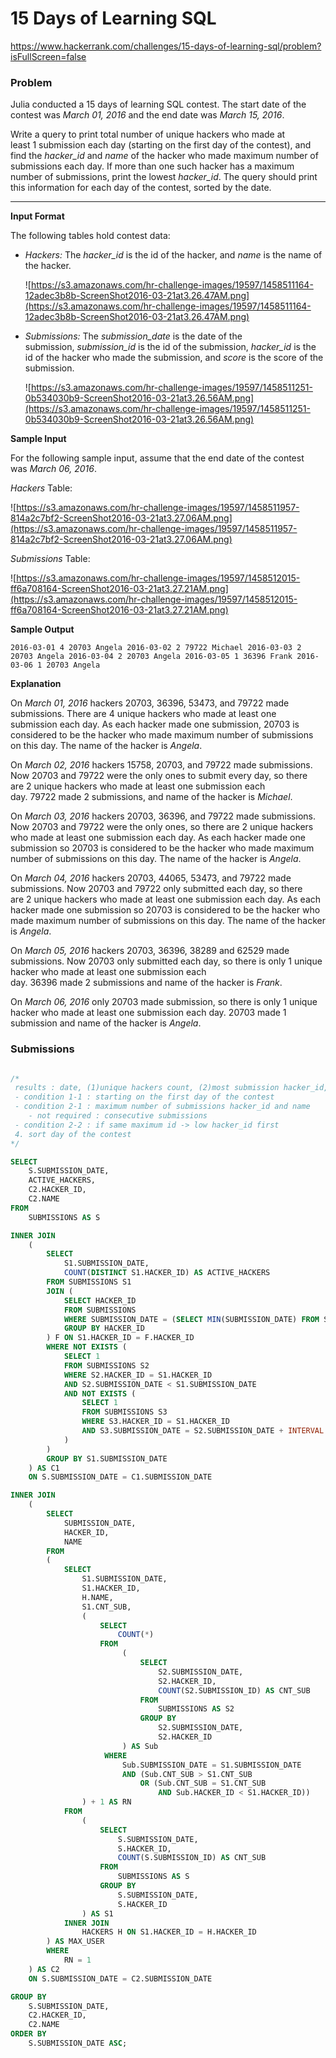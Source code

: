# 15 Days of Learning SQL

https://www.hackerrank.com/challenges/15-days-of-learning-sql/problem?isFullScreen=false

### Problem

Julia conducted a 15 days of learning SQL contest. The start date of the contest was *March 01, 2016* and the end date was *March 15, 2016*.

Write a query to print total number of unique hackers who made at least 1 submission each day (starting on the first day of the contest), and find the *hacker_id* and *name* of the hacker who made maximum number of submissions each day. If more than one such hacker has a maximum number of submissions, print the lowest *hacker_id*. The query should print this information for each day of the contest, sorted by the date.

---

**Input Format**

The following tables hold contest data:

- *Hackers:* The *hacker_id* is the id of the hacker, and *name* is the name of the hacker.
    
    ![https://s3.amazonaws.com/hr-challenge-images/19597/1458511164-12adec3b8b-ScreenShot2016-03-21at3.26.47AM.png](https://s3.amazonaws.com/hr-challenge-images/19597/1458511164-12adec3b8b-ScreenShot2016-03-21at3.26.47AM.png)
    
- *Submissions:* The *submission_date* is the date of the submission, *submission_id* is the id of the submission, *hacker_id* is the id of the hacker who made the submission, and *score* is the score of the submission.
    
    ![https://s3.amazonaws.com/hr-challenge-images/19597/1458511251-0b534030b9-ScreenShot2016-03-21at3.26.56AM.png](https://s3.amazonaws.com/hr-challenge-images/19597/1458511251-0b534030b9-ScreenShot2016-03-21at3.26.56AM.png)
    

**Sample Input**

For the following sample input, assume that the end date of the contest was *March 06, 2016*.

*Hackers* Table:

![https://s3.amazonaws.com/hr-challenge-images/19597/1458511957-814a2c7bf2-ScreenShot2016-03-21at3.27.06AM.png](https://s3.amazonaws.com/hr-challenge-images/19597/1458511957-814a2c7bf2-ScreenShot2016-03-21at3.27.06AM.png)

*Submissions* Table:

![https://s3.amazonaws.com/hr-challenge-images/19597/1458512015-ff6a708164-ScreenShot2016-03-21at3.27.21AM.png](https://s3.amazonaws.com/hr-challenge-images/19597/1458512015-ff6a708164-ScreenShot2016-03-21at3.27.21AM.png)

**Sample Output**

`2016-03-01 4 20703 Angela
2016-03-02 2 79722 Michael
2016-03-03 2 20703 Angela
2016-03-04 2 20703 Angela
2016-03-05 1 36396 Frank
2016-03-06 1 20703 Angela`

**Explanation**

On *March 01, 2016* hackers 20703, 36396, 53473, and 79722 made submissions. There are 4 unique hackers who made at least one submission each day. As each hacker made one submission, 20703 is considered to be the hacker who made maximum number of submissions on this day. The name of the hacker is *Angela*.

On *March 02, 2016* hackers 15758, 20703, and 79722 made submissions. Now 20703 and 79722 were the only ones to submit every day, so there are 2 unique hackers who made at least one submission each day. 79722 made 2 submissions, and name of the hacker is *Michael*.

On *March 03, 2016* hackers 20703, 36396, and 79722 made submissions. Now 20703 and 79722 were the only ones, so there are 2 unique hackers who made at least one submission each day. As each hacker made one submission so 20703 is considered to be the hacker who made maximum number of submissions on this day. The name of the hacker is *Angela*.

On *March 04, 2016* hackers 20703, 44065, 53473, and 79722 made submissions. Now 20703 and 79722 only submitted each day, so there are 2 unique hackers who made at least one submission each day. As each hacker made one submission so 20703 is considered to be the hacker who made maximum number of submissions on this day. The name of the hacker is *Angela*.

On *March 05, 2016* hackers 20703, 36396, 38289 and 62529 made submissions. Now 20703 only submitted each day, so there is only 1 unique hacker who made at least one submission each day. 36396 made 2 submissions and name of the hacker is *Frank*.

On *March 06, 2016* only 20703 made submission, so there is only 1 unique hacker who made at least one submission each day. 20703 made 1 submission and name of the hacker is *Angela*.

### Submissions

```sql

/*
 results : date, (1)unique hackers count, (2)most submission hacker_id, name
 - condition 1-1 : starting on the first day of the contest
 - condition 2-1 : maximum number of submissions hacker_id and name
    - not required : consecutive submissions
 - condition 2-2 : if same maximum id -> low hacker_id first
 4. sort day of the contest
*/

SELECT
    S.SUBMISSION_DATE,
    ACTIVE_HACKERS,
    C2.HACKER_ID,
    C2.NAME
FROM
    SUBMISSIONS AS S

INNER JOIN
    (
        SELECT 
            S1.SUBMISSION_DATE,  
            COUNT(DISTINCT S1.HACKER_ID) AS ACTIVE_HACKERS  
        FROM SUBMISSIONS S1  
        JOIN (  
            SELECT HACKER_ID  
            FROM SUBMISSIONS  
            WHERE SUBMISSION_DATE = (SELECT MIN(SUBMISSION_DATE) FROM SUBMISSIONS)  
            GROUP BY HACKER_ID  
        ) F ON S1.HACKER_ID = F.HACKER_ID  
        WHERE NOT EXISTS (  
            SELECT 1  
            FROM SUBMISSIONS S2  
            WHERE S2.HACKER_ID = S1.HACKER_ID  
            AND S2.SUBMISSION_DATE < S1.SUBMISSION_DATE  
            AND NOT EXISTS (  
                SELECT 1  
                FROM SUBMISSIONS S3  
                WHERE S3.HACKER_ID = S1.HACKER_ID  
                AND S3.SUBMISSION_DATE = S2.SUBMISSION_DATE + INTERVAL 1 DAY  
            )  
        )  
        GROUP BY S1.SUBMISSION_DATE  
    ) AS C1
    ON S.SUBMISSION_DATE = C1.SUBMISSION_DATE

INNER JOIN
    (
        SELECT
            SUBMISSION_DATE,
            HACKER_ID,
            NAME
        FROM
        (
            SELECT 
                S1.SUBMISSION_DATE,
                S1.HACKER_ID,
                H.NAME,
                S1.CNT_SUB,
                (
                    SELECT 
                        COUNT(*) 
                    FROM 
                         (
                             SELECT 
                                 S2.SUBMISSION_DATE, 
                                 S2.HACKER_ID, 
                                 COUNT(S2.SUBMISSION_ID) AS CNT_SUB
                             FROM 
                                 SUBMISSIONS AS S2
                             GROUP BY 
                                 S2.SUBMISSION_DATE, 
                                 S2.HACKER_ID
                         ) AS Sub
                     WHERE 
                         Sub.SUBMISSION_DATE = S1.SUBMISSION_DATE 
                         AND (Sub.CNT_SUB > S1.CNT_SUB 
                             OR (Sub.CNT_SUB = S1.CNT_SUB 
                                 AND Sub.HACKER_ID < S1.HACKER_ID))
                ) + 1 AS RN
            FROM 
                (
                    SELECT 
                        S.SUBMISSION_DATE,
                        S.HACKER_ID,
                        COUNT(S.SUBMISSION_ID) AS CNT_SUB
                    FROM 
                        SUBMISSIONS AS S
                    GROUP BY 
                        S.SUBMISSION_DATE, 
                        S.HACKER_ID
                ) AS S1
            INNER JOIN 
                HACKERS H ON S1.HACKER_ID = H.HACKER_ID
        ) AS MAX_USER
        WHERE
            RN = 1
    ) AS C2
    ON S.SUBMISSION_DATE = C2.SUBMISSION_DATE

GROUP BY
    S.SUBMISSION_DATE,
    C2.HACKER_ID,
    C2.NAME
ORDER BY
    S.SUBMISSION_DATE ASC;
    
```